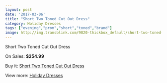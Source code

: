```yaml
---
layout: post
date: '2017-03-06'
title: "Short Two Toned Cut Out Dress"
category: Holiday Dresses
tags: ["evening","prom","short","toned","brand"]
image: http://img.transblink.com/9820-thickbox_default/short-two-toned-cut-out-dress.jpg
---
```

Short Two Toned Cut Out Dress

On Sales: **$254.99**
<a href="https://www.transblink.com/en/holiday-dresses/3186-short-two-toned-cut-out-dress.html"><amp-img layout="responsive" width="600" height="600" src="//img.transblink.com/9820-thickbox_default/short-two-toned-cut-out-dress.jpg" alt="Short Two Toned Cut Out Dress 0" /></a>
<a href="https://www.transblink.com/en/holiday-dresses/3186-short-two-toned-cut-out-dress.html"><amp-img layout="responsive" width="600" height="600" src="//img.transblink.com/9824-thickbox_default/short-two-toned-cut-out-dress.jpg" alt="Short Two Toned Cut Out Dress 1" /></a>
<a href="https://www.transblink.com/en/holiday-dresses/3186-short-two-toned-cut-out-dress.html"><amp-img layout="responsive" width="600" height="600" src="//img.transblink.com/9823-thickbox_default/short-two-toned-cut-out-dress.jpg" alt="Short Two Toned Cut Out Dress 2" /></a>
<a href="https://www.transblink.com/en/holiday-dresses/3186-short-two-toned-cut-out-dress.html"><amp-img layout="responsive" width="600" height="600" src="//img.transblink.com/9822-thickbox_default/short-two-toned-cut-out-dress.jpg" alt="Short Two Toned Cut Out Dress 3" /></a>
<a href="https://www.transblink.com/en/holiday-dresses/3186-short-two-toned-cut-out-dress.html"><amp-img layout="responsive" width="600" height="600" src="//img.transblink.com/9821-thickbox_default/short-two-toned-cut-out-dress.jpg" alt="Short Two Toned Cut Out Dress 4" /></a>

Buy it: [Short Two Toned Cut Out Dress](https://www.transblink.com/en/holiday-dresses/3186-short-two-toned-cut-out-dress.html "Short Two Toned Cut Out Dress")

View more: [Holiday Dresses](https://www.transblink.com/en/8-holiday-dresses "Holiday Dresses")